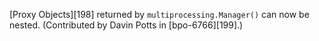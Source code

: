 [Proxy Objects][198] returned by `multiprocessing.Manager()` can now be nested. (Contributed by Davin Potts in [bpo-6766][199].)
